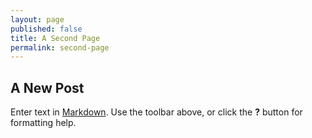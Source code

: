 ```yaml
---
layout: page
published: false
title: A Second Page
permalink: second-page
---
```

## A New Post

Enter text in [Markdown](http://daringfireball.net/projects/markdown/). Use the toolbar above, or click the **?** button for formatting help.
